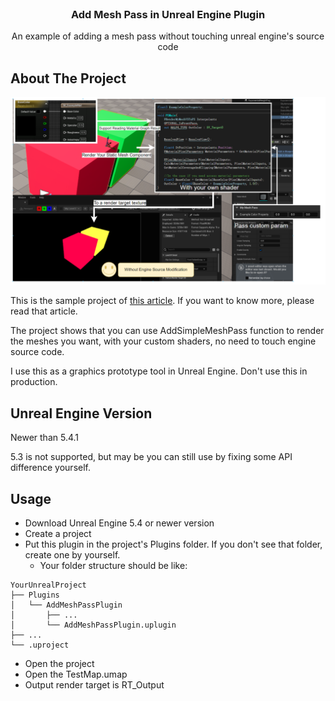 <br />
<div align="center">
  <h3 align="center">Add Mesh Pass in Unreal Engine Plugin</h3>

  <p align="center">
    An example of adding a mesh pass without touching unreal engine's source code
  </p>
</div>

## About The Project
![Project Image](image.png)

This is the sample project of [this article](https://golden-mandolin-675.notion.site/Add-a-Mesh-Pass-without-Touching-Unreal-Engine-Source-Code-fe105e36f9a649b18b37b8fa46c687ee). If you want to know more, please read that article.

The project shows that you can use AddSimpleMeshPass function to render the meshes you want, with your custom shaders, no need to touch engine source code.

I use this as a graphics prototype tool in Unreal Engine. Don't use this in production.

## Unreal Engine Version

Newer than 5.4.1

5.3 is not supported, but may be you can still use by fixing some API difference yourself.

## Usage

- Download Unreal Engine 5.4 or newer version
- Create a project
- Put this plugin in the project's Plugins folder. If you don't see that folder, create one by yourself.
    - Your folder structure should be like:
```
YourUnrealProject
├── Plugins
│   └── AddMeshPassPlugin
│       ├── ...
│       └── AddMeshPassPlugin.uplugin
├── ...
└── .uproject
```
- Open the project
- Open the TestMap.umap
- Output render target is RT_Output

<!-- MARKDOWN LINKS & IMAGES -->
<!-- https://www.markdownguide.org/basic-syntax/#reference-style-links -->
[Best-README_Template]:https://github.com/othneildrew/Best-README-Template/blob/master/README.md